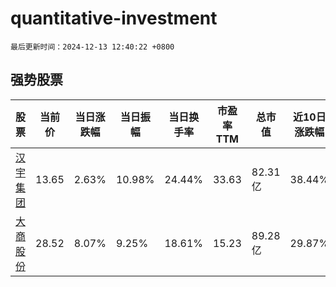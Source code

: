 # quantitative-investment

`最后更新时间：2024-12-13 12:40:22 +0800`

## 强势股票

|股票|当前价|当日涨跌幅|当日振幅|当日换手率|市盈率TTM|总市值|近10日涨跌幅|
|----|----|----|----|----|----|----|----|
|[汉宇集团](https://xueqiu.com/S/SZ300403)|13.65|2.63%|10.98%|24.44%|33.63|82.31亿|38.44%|
|[大商股份](https://xueqiu.com/S/SH600694)|28.52|8.07%|9.25%|18.61%|15.23|89.28亿|29.87%|
